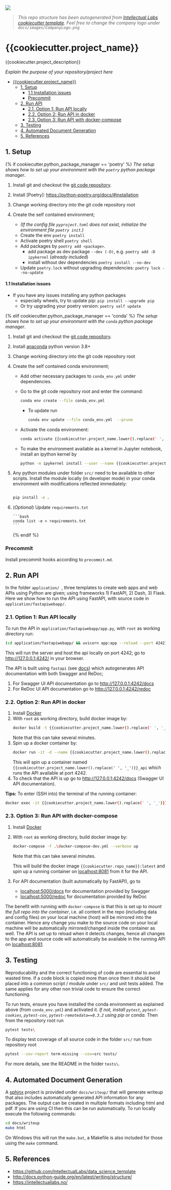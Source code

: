 ![](docs/images/CompanyLogo.png)

> _This repo structure has been autogenerated from [Intellectual Labs cookiecutter template](https://github.com/IntellectualLabs/data_science_template).
> Feel free to change the company logo under `docs/images/CompanyLogo.png`_

# {{cookiecutter.project_name}}

{{cookiecutter.project_description}}

_Explain the purpose of your repository/project here_

<!-- TOC -->

- [{{cookiecutter.project_name}}](#cookiecutterproject_name)
  - [1. Setup](#1-setup)
    - [1.1 Installation issues](#11-installation-issues)
    - [Precommit](#precommit)
  - [2. Run API](#2-run-api)
    - [2.1. Option 1: Run API locally](#21-option-1-run-api-locally)
    - [2.2. Option 2: Run API in docker](#22-option-2-run-api-in-docker)
    - [2.3. Option 3: Run API with docker-compose](#23-option-3-run-api-with-docker-compose)
  - [3. Testing](#3-testing)
  - [4. Automated Document Generation](#4-automated-document-generation)
  - [5. References](#5-references)
  <!-- /TOC -->

## 1. Setup

{% if cookiecutter.python_package_manager == 'poetry' %}
_The setup shows how to set up your environment with the `poetry` python package manager_.

1. Install git and checkout the [git code repository](https://github.com/IntellectualLabs/template_data_science/).
2. Install [Poetry]: <https://python-poetry.org/docs/#installation>
3. Change working directory into the git code repository root
4. Create the self contained environment;

   - _(If the config file `pyproject.toml` does not exist, initialize the environment file `poetry init`.)_
   - Create the env `poetry install`
   - Activate poetry shell `poetry shell`
   - Add packages by `poetry add <package>`.
     - add package as dev package `--dev (-D)`, e.g. `poetry add -D ipykernel` (_already included_)
     - install without dev dependencies `poetry install --no-dev`
   - Update `poetry.lock` without upgrading dependencies: `poetry lock --no-update`

#### 1.1 Installation issues

- If you have any issues installing any python packages
  - especially wheels, try to update pip: `pip install --upgrade pip`
  - Or try upgrading your poetry version: `poetry self update`

{% elif cookiecutter.python_package_manager == 'conda' %}
_The setup shows how to set up your environment with the `conda` python package manager_.

1.  Install git and checkout the [git code repository](https://github.com/IntellectualLabs/template_data_science/).
2.  Install [anaconda] python version 3.8+
3.  Change working directory into the git code repository root
4.  Create the self contained conda environment;

    - Add other necessary packages to `conda_env.yml` under dependencies.
    - Go to the git code repository root and enter the command:

      ```bash
      conda env create --file conda_env.yml
      ```

      - To update run

        ```bash
        conda env update --file conda_env.yml  --prune
        ```

    - Activate the conda environment:

      ```bash
      conda activate {{cookiecutter.project_name.lower().replace(' ', '_')}}
      ```

    - To make the environment available as a kernel in Jupyter notebook,
      install an ipython kernel by

      ```bash
      python -m ipykernel install --user --name {{cookiecutter.project_name.lower().replace(' ', '_')}} --display-name "Python ({{cookiecutter.project_name.lower().replace(' ', '_')}})"
      ```

5.  Any python modules under folder `src/` need to be available to other scripts.
    Install the module locally (in developer mode) in your conda environment with modifications
    reflected immediately:

    ```bash

    pip install -e .

    ```

6.  (_Optional_) Update `requirements.txt`

        ```bash
        conda list -e > requirements.txt
        ```

    {% endif %}

### Precommit

Install precommit hooks according to `precommit.md`.

## 2. Run API

In the folder `application/ `, three templates to create web apps and web APIs using Python
are given; using frameworks 1) FastAPI, 2) Dash, 3) Flask. Here we show how to run the
API using FastAPI, with source code in `application/fastapiwebapp/`.

### 2.1. Option 1: Run API locally

To run the API in `application/fastapiwebapp/app.py`, with `root` as working directory run:

```bash
(cd application/fastapiwebapp/ && uvicorn app:app --reload --port 4242)
```

This will run the server and host the api locally on port 4242;
go to http://127.0.0.1:4242/ in your browser.

The API is built using `fastapi` (see [docs](https://fastapi.tiangolo.com/))
which autogenerates API documentation with both Swagger and ReDoc;

1. For Swagger UI API documentation go to http://127.0.0.1:4242/docs
2. For ReDoc UI API documentation go to http://127.0.0.1:4242/redoc

### 2.2. Option 2: Run API in docker

1. Install [Docker](https://www.docker.com/products/docker-desktop)
2. With `root` as working directory, build docker image by:
   ```bash
   docker build -t {{cookiecutter.project_name.lower().replace(' ', '_')}} .
   ```
   Note that this can take several minutes.
3. Spin up a docker container by:
   ```bash
   docker run -it -d --name {{cookiecutter.project_name.lower().replace(' ', '_')}}_api -p 4242:80 {{cookiecutter.project_name.lower().replace(' ', '_')}}
   ```
   This will spin up a container named `{{cookiecutter.project_name.lower().replace(' ', '_')}}_api` which runs the API available at port 4242.
4. To check that the API is up go to http://127.0.0.1:4242/docs (Swagger UI API documentation).

**Tips:** To enter (SSH into) the terminal of the running container:

```bash
docker exec -it {{cookiecutter.project_name.lower().replace(' ', '_')}}_api /bin/bash
```

### 2.3. Option 3: Run API with docker-compose

1. Install [Docker](https://www.docker.com/products/docker-desktop)
2. With `root` as working directory, build docker image by:

   ```bash
   docker-compose -f .\docker-compose-dev.yml --verbose up
   ```

   Note that this can take several minutes.

   This will build the docker image `{{cookiecutter.repo_name}}:latest`
   and spin up a running container on [localhost:8081](localhost:8081) from it for the API.

3. For API documentation (built automatically by FastAPI), go to
   - [localhost:5000/docs](localhost:5000/docs) for documentation provided by Swagger
   - [localhost:5000/redoc](localhost:5000/redoc) for documentation provided by ReDoc

The benefit with running with `docker-compose` is that this is set up to _mount the full repo into the container_,
i.e. all content in the repo (including data and config files) on your local machine (host)
will be mirrored into the container.
Hence any change you make to the source code on your local machine will be automatically
mirrored/changed inside the container as well.
The API is set up to reload when it detects changes, hence all changes to the app
and source code will automatically be available in the running API on [localhost:8081](localhost:8081).

## 3. Testing

Reproducability and the correct functioning of code are essential to avoid wasted time.
If a code block is copied more than once then it should be placed into a
common script / module under `src/` and unit tests added. The same applies for
any other non trivial code to ensure the correct functioning.

To run tests, ensure you have installed the conda environment as explained above
(from `conda_env.yml`) and activated it.
_If not, install `pytest`, `pytest-cookies`, `pytest-cov`,
`pytest-remotedata==0.3.2` using pip or conda._
Then from the repository root run

```bash
pytest tests\
```

To display test coverage of all source code in the folder `src/` run from repository root

```bash
pytest --cov-report term-missing --cov=src tests/
```

For more details, see the README in the folder `tests\`.

## 4. Automated Document Generation

A [sphinx](https://www.sphinx-doc.org/) project is provided under `docs/writeup/` that will generate writeup that
also includes automatically generated API information for any packages. The output can be created in multiple
formats including html and pdf. If you are using CI then this can be run automatically.
To run locally execute the following commands:

```bash
cd docs/writeup
make html
```

On Windows this will run the `make.bat`, a Makefile is also included for those using the `make` command.

## 5. References

- https://github.com/IntellectualLabs/data_science_template
- http://docs.python-guide.org/en/latest/writing/structure/
- https://intellectuallabs.no/

[//]: #
[anaconda]: https://www.continuum.io/downloads
